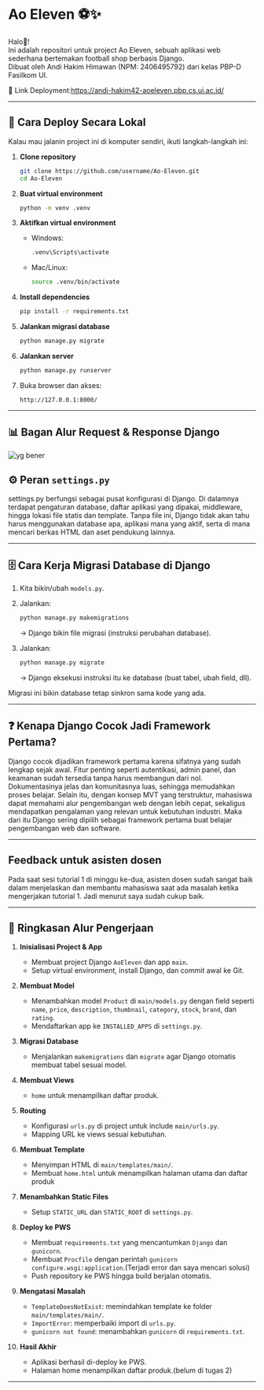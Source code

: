 # Ao Eleven ⚽✨

Halo👀!  
Ini adalah repositori untuk project Ao Eleven, sebuah aplikasi web sederhana bertemakan football shop berbasis Django.  
Dibuat oleh Andi Hakim Himawan (NPM: 2406495792) dari kelas PBP-D Fasilkom UI.  

🔗 Link Deployment:https://andi-hakim42-aoeleven.pbp.cs.ui.ac.id/

---

## 🚀 Cara Deploy Secara Lokal

Kalau mau jalanin project ini di komputer sendiri, ikuti langkah-langkah ini:

1. **Clone repository**
   ```bash
   git clone https://github.com/username/Ao-Eleven.git
   cd Ao-Eleven

2. **Buat virtual environment**

   ```bash
   python -m venv .venv
   ```

3. **Aktifkan virtual environment**

   * Windows:

     ```bash
     .venv\Scripts\activate
     ```
   * Mac/Linux:

     ```bash
     source .venv/bin/activate
     ```

4. **Install dependencies**

   ```bash
   pip install -r requirements.txt
   ```

5. **Jalankan migrasi database**

   ```bash
   python manage.py migrate
   ```

6. **Jalankan server**

   ```bash
   python manage.py runserver
   ```

7. Buka browser dan akses:

   ```
   http://127.0.0.1:8000/
   ```

---

## 📊 Bagan Alur Request & Response Django
![yg bener](https://github.com/user-attachments/assets/cc488d9c-dbf9-43b7-8271-efd3655719b8)


## ⚙️ Peran `settings.py`
settings.py berfungsi sebagai pusat konfigurasi di Django. Di dalamnya terdapat pengaturan database, daftar aplikasi yang dipakai, middleware, hingga lokasi file statis dan template. Tanpa file ini, Django tidak akan tahu harus menggunakan database apa, aplikasi mana yang aktif, serta di mana mencari berkas HTML dan aset pendukung lainnya.

---

## 🗄️ Cara Kerja Migrasi Database di Django

1. Kita bikin/ubah `models.py`.
2. Jalankan:

   ```bash
   python manage.py makemigrations
   ```

   → Django bikin file migrasi (instruksi perubahan database).
3. Jalankan:

   ```bash
   python manage.py migrate
   ```

   → Django eksekusi instruksi itu ke database (buat tabel, ubah field, dll).

Migrasi ini bikin database tetap sinkron sama kode yang ada.

---

## ❓ Kenapa Django Cocok Jadi Framework Pertama?
Django cocok dijadikan framework pertama karena sifatnya yang sudah lengkap sejak awal. Fitur penting seperti autentikasi, admin panel, dan keamanan sudah tersedia tanpa harus membangun dari nol. Dokumentasinya jelas dan komunitasnya luas, sehingga memudahkan proses belajar. Selain itu, dengan konsep MVT yang terstruktur, mahasiswa dapat memahami alur pengembangan web dengan lebih cepat, sekaligus mendapatkan pengalaman yang relevan untuk kebutuhan industri.
Maka dari itu Django sering dipilih sebagai framework pertama buat belajar pengembangan web dan software.

---
## Feedback untuk asisten dosen
Pada saat sesi tutorial 1 di minggu ke-dua, asisten dosen sudah sangat baik dalam menjelaskan dan membantu mahasiswa saat ada masalah ketika mengerjakan tutorial 1. Jadi menurut saya sudah cukup baik.

---
## 📌 Ringkasan Alur Pengerjaan

1. **Inisialisasi Project & App**
   - Membuat project Django `AoEleven` dan app `main`.
   - Setup virtual environment, install Django, dan commit awal ke Git.

2. **Membuat Model**
   - Menambahkan model `Product` di `main/models.py` dengan field seperti `name`, `price`, `description`, `thumbnail`, `category`, `stock`, `brand`, dan `rating`.
   - Mendaftarkan app ke `INSTALLED_APPS` di `settings.py`.

3. **Migrasi Database**
   - Menjalankan `makemigrations` dan `migrate` agar Django otomatis membuat tabel sesuai model.

4. **Membuat Views**
   - `home` untuk menampilkan daftar produk.

5. **Routing**
   - Konfigurasi `urls.py` di project untuk include `main/urls.py`.
   - Mapping URL ke views sesuai kebutuhan.

6. **Membuat Template**
   - Menyimpan HTML di `main/templates/main/`.
   - Membuat `home.html` untuk menampilkan halaman utama dan daftar produk 

7. **Menambahkan Static Files**
   - Setup `STATIC_URL` dan `STATIC_ROOT` di `settings.py`.

8. **Deploy ke PWS**
   - Membuat `requirements.txt` yang mencantumkan `Django` dan `gunicorn`.
   - Membuat `Procfile` dengan perintah `gunicorn configure.wsgi:application`.(Terjadi error dan saya mencari solusi)
   - Push repository ke PWS hingga build berjalan otomatis.

9. **Mengatasi Masalah**
   - `TemplateDoesNotExist`: memindahkan template ke folder `main/templates/main/`.
   - `ImportError`: memperbaiki import di `urls.py`.
   - `gunicorn not found`: menambahkan `gunicorn` di `requirements.txt`.

10. **Hasil Akhir**
    - Aplikasi berhasil di-deploy ke PWS.
    - Halaman home menampilkan daftar produk.(belum di tugas 2)

---
